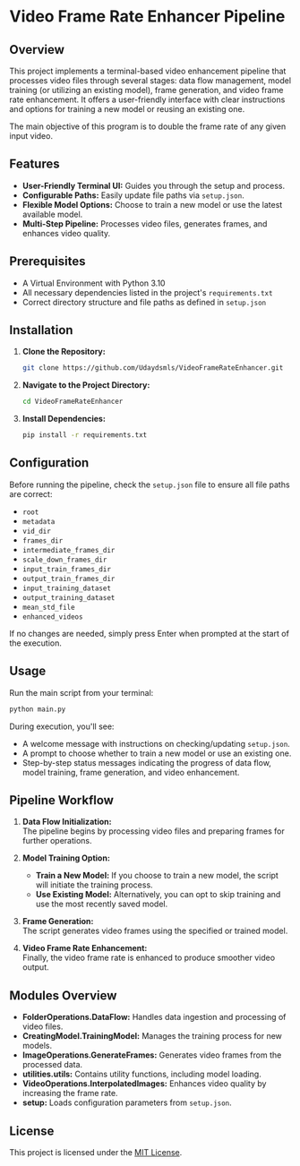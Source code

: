 
# Video Frame Rate Enhancer Pipeline

## Overview
This project implements a terminal-based video enhancement pipeline that processes video files through several stages: data flow management, model training (or utilizing an existing model), frame generation, and video frame rate enhancement. It offers a user-friendly interface with clear instructions and options for training a new model or reusing an existing one.

The main objective of this program is to double the frame rate of any given input video.
## Features
- **User-Friendly Terminal UI:** Guides you through the setup and process.
- **Configurable Paths:** Easily update file paths via `setup.json`.
- **Flexible Model Options:** Choose to train a new model or use the latest available model.
- **Multi-Step Pipeline:** Processes video files, generates frames, and enhances video quality.

## Prerequisites
- A Virtual Environment with Python 3.10 
- All necessary dependencies listed in the project's `requirements.txt`
- Correct directory structure and file paths as defined in `setup.json`

## Installation
1. **Clone the Repository:**
   ```bash
   git clone https://github.com/Udaydsmls/VideoFrameRateEnhancer.git
   ```
2. **Navigate to the Project Directory:**
   ```bash
   cd VideoFrameRateEnhancer
   ```
3. **Install Dependencies:**
   ```bash
   pip install -r requirements.txt
   ```

## Configuration
Before running the pipeline, check the `setup.json` file to ensure all file paths are correct:
- `root`
- `metadata`
- `vid_dir`
- `frames_dir`
- `intermediate_frames_dir`
- `scale_down_frames_dir`
- `input_train_frames_dir`
- `output_train_frames_dir`
- `input_training_dataset`
- `output_training_dataset`
- `mean_std_file`
- `enhanced_videos`

If no changes are needed, simply press Enter when prompted at the start of the execution.

## Usage
Run the main script from your terminal:
```bash
python main.py
```
During execution, you'll see:
- A welcome message with instructions on checking/updating `setup.json`.
- A prompt to choose whether to train a new model or use an existing one.
- Step-by-step status messages indicating the progress of data flow, model training, frame generation, and video enhancement.

## Pipeline Workflow
1. **Data Flow Initialization:**  
   The pipeline begins by processing video files and preparing frames for further operations.
   
2. **Model Training Option:**  
   - **Train a New Model:** If you choose to train a new model, the script will initiate the training process.
   - **Use Existing Model:** Alternatively, you can opt to skip training and use the most recently saved model.
   
3. **Frame Generation:**  
   The script generates video frames using the specified or trained model.
   
4. **Video Frame Rate Enhancement:**  
   Finally, the video frame rate is enhanced to produce smoother video output.

## Modules Overview
- **FolderOperations.DataFlow:** Handles data ingestion and processing of video files.
- **CreatingModel.TrainingModel:** Manages the training process for new models.
- **ImageOperations.GenerateFrames:** Generates video frames from the processed data.
- **utilities.utils:** Contains utility functions, including model loading.
- **VideoOperations.InterpolatedImages:** Enhances video quality by increasing the frame rate.
- **setup:** Loads configuration parameters from `setup.json`.

## License
This project is licensed under the [MIT License](LICENSE).
